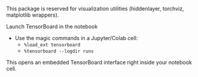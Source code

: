 This package is reserved for visualization utilities (hiddenlayer, torchviz, matplotlib wrappers).

Launch TensorBoard in the notebook
- Use the magic commands in a Jupyter/Colab cell:
  - `%load_ext tensorboard`
  - `%tensorboard --logdir runs`

This opens an embedded TensorBoard interface right inside your notebook cell.
